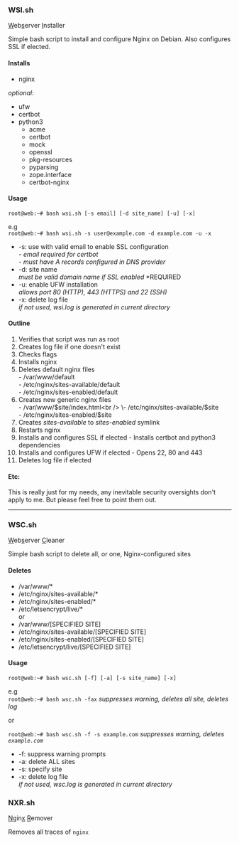 ### WSI.sh
<ins>W</ins>eb<ins>s</ins>erver <ins>I</ins>nstaller

Simple bash script to install and configure Nginx on Debian. Also configures SSL if elected.

#### Installs
- nginx

*optional*:
- ufw
- certbot
- python3
  - acme 
  - certbot
  - mock 
  - openssl 
  - pkg-resources 
  - pyparsing 
  - zope.interface
  - certbot-nginx

#### Usage

`root@web:~# bash wsi.sh [-s email] [-d site_name] [-u] [-x]`<br />

e.g<br />
`root@web:~# bash wsi.sh -s user@example.com -d example.com -u -x`

- -s: use with valid email to enable SSL configuration<br />
      - *email required for certbot*<br />
      - *must have A records configured in DNS provider*
- -d: site name<br />
      *must be valid domain name if SSL enabled* *REQUIRED
- -u: enable UFW installation<br />
      *allows port 80 (HTTP), 443 (HTTPS) and 22 (SSH)*
- -x: delete log file<br />
      *if not used, wsi.log is generated in current directory*

#### Outline


1. Verifies that script was run as root
2. Creates log file if one doesn't exist
3. Checks flags
4. Installs nginx
5. Deletes default nginx files<br />
  \- /var/www/default<br />
  \- /etc/nginx/sites-available/default<br />
  \- /etc/nginx/sites-enabled/default<br />
6. Creates new generic nginx files<br />
  \- /var/www/$site/index.html<br />
  \- /etc/nginx/sites-available/$site<br />
  \- /etc/nginx/sites-enabled/$site<br />
7. Creates *sites-available* to *sites-enabled* symlink
8. Restarts nginx
9. Installs and configures SSL if elected
  \- Installs certbot and python3 dependencies
11. Installs and configures UFW if elected
  \- Opens 22, 80 and 443
12. Deletes log file if elected


#### Etc:
This is really just for my needs, any inevitable security oversights don't apply to me. But please feel free to point them out.

---

### WSC.sh
<ins>W</ins>eb<ins>s</ins>erver <ins>C</ins>leaner

Simple bash script to delete all, or one, Nginx-configured sites

#### Deletes
- /var/www/*
- /etc/nginx/sites-available/*
- /etc/nginx/sites-enabled/*
- /etc/letsencrypt/live/*<br />
or<br />
- /var/www/[SPECIFIED SITE]
- /etc/nginx/sites-available/[SPECIFIED SITE]
- /etc/nginx/sites-enabled/[SPECIFIED SITE]
- /etc/letsencrypt/live/[SPECIFIED SITE]

#### Usage
`root@web:~# bash wsc.sh [-f] [-a] [-s site_name] [-x]`<br />

e.g<br />
`root@web:~# bash wsc.sh -fax`
*suppresses warning, deletes all site, deletes log*

or

`root@web:~# bash wsc.sh -f -s example.com`
*suppresses warning, deletes `example.com`*

- -f: suppress warning prompts<br />
- -a: delete ALL sites<br />
- -s: specify site<br />
- -x: delete log file<br />
      *if not used, wsc.log is generated in current directory*

### NXR.sh
<ins>N</ins>gin<ins>x</ins> <ins>R</ins>emover

Removes all traces of `nginx`
